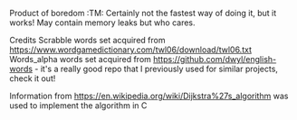 Product of boredom :TM:
Certainly not the fastest way of doing it, but it works!
May contain memory leaks but who cares.


Credits
Scrabble words set acquired from https://www.wordgamedictionary.com/twl06/download/twl06.txt
Words_alpha words set acquired from https://github.com/dwyl/english-words - it's a really good repo that I previously used for similar projects, check it out!

Information from https://en.wikipedia.org/wiki/Dijkstra%27s_algorithm was used to implement the algorithm in C